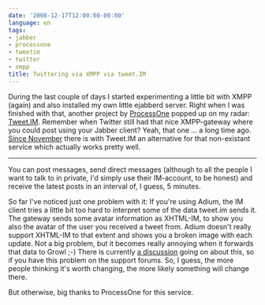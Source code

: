 ```yaml
---
date: '2008-12-17T12:00:00-00:00'
language: en
tags:
- jabber
- processone
- tweetim
- twitter
- xmpp
title: Twittering via XMPP via tweet.IM
---
```



<img src="http://zerokspot.com/uploads/tweetim.png" alt="" class="left" />During the last couple of days I started experimenting a little bit with XMPP (again) and also installed my own little ejabberd server. Right when I was finished with that, another project by [ProcessOne](http://www.process-one.net/) popped up on my radar: [Tweet.IM](http://tweet.im/). Remember when Twitter still had that nice XMPP-gateway where you could post using your Jabber client? Yeah, that one ... a long time ago. [Since November](http://www.process-one.net/en/blogs/article/tweetim_a_twitter_xmpp_gateway_service/) there is with Tweet.IM an alternative for that non-existant service which actually works pretty well. 

-------------------------------

You can post messages, send direct messages (although to all the people I want to talk to in private, I'd simply use their IM-account, to be honest) and receive the latest posts in an interval of, I guess, 5 minutes. 

So far I've noticed just one problem with it: If you're using Adium, the IM client tries a little bit too hard to interpret some of the data tweet.im sends it. The gateway sends some avatar information as XHTML-IM, to show you also the avatar of the user you received a tweet from. Adium doesn't really support XHTML-IM to that extent and shows you a broken image with each update. Not a big problem, but it becomes really annoying when it forwards that data to Growl ;-) There is currently [a discussion](http://www.process-one.net/en/forum/viewthread/151/) going on about this, so if you have this problem on the support forums. So, I guess, the more people thinking it's worth changing, the more likely something will change there. 

But otherwise, big thanks to ProcessOne for this service. 